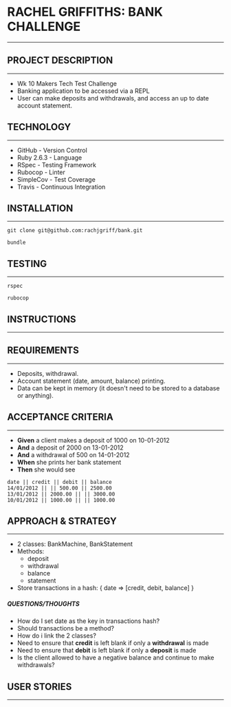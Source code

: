 # RACHEL GRIFFITHS: BANK CHALLENGE
----------
## PROJECT DESCRIPTION
----------
* Wk 10 Makers Tech Test Challenge
* Banking application to be accessed via a REPL
* User can make deposits and withdrawals, and access an up to date account statement.

## TECHNOLOGY
---------
* GitHub - Version Control
* Ruby 2.6.3 - Language
* RSpec - Testing Framework
* Rubocop - Linter
* SimpleCov - Test Coverage
* Travis - Continuous Integration

## INSTALLATION
---------
```
git clone git@github.com:rachjgriff/bank.git

bundle
```

## TESTING
---------
```
rspec

rubocop
```

## INSTRUCTIONS
---------

## REQUIREMENTS
---------
* Deposits, withdrawal.
* Account statement (date, amount, balance) printing.
* Data can be kept in memory (it doesn't need to be stored to a database or anything).

## ACCEPTANCE CRITERIA
---------
* **Given** a client makes a deposit of 1000 on 10-01-2012
* **And** a deposit of 2000 on 13-01-2012
* **And** a withdrawal of 500 on 14-01-2012
* **When** she prints her bank statement
* **Then** she would see

```
date || credit || debit || balance
14/01/2012 || || 500.00 || 2500.00
13/01/2012 || 2000.00 || || 3000.00
10/01/2012 || 1000.00 || || 1000.00
```

## APPROACH & STRATEGY
---------
* 2 classes: BankMachine, BankStatement
* Methods:
  * deposit
  * withdrawal
  * balance
  * statement
* Store transactions in a hash: { date => [credit, debit, balance] }

##### QUESTIONS/THOUGHTS
* How do I set date as the key in transactions hash?
* Should transactions be a method?
* How do i link the 2 classes?
* Need to ensure that **credit** is left blank if only a **withdrawal** is made
* Need to ensure that **debit** is left blank if only a **deposit** is made
* Is the client allowed to have a negative balance and continue to make withdrawals?


## USER STORIES
---------

